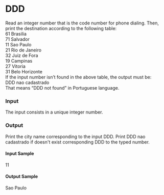 # DDD
Read an integer number that is the code number for phone dialing. Then, print the destination according to the following table:  
61      Brasilia  
71      Salvador  
11      Sao Paulo  
21      Rio de Janeiro  
32      Juiz de Fora  
19      Campinas  
27      Vitoria  
31      Belo Horizonte  
If the input number isn’t found in the above table, the output must be:  
DDD nao cadastrado  
That means “DDD not found” in Portuguese language.  
### Input
The input consists in a unique integer number.
### Output
Print the city name corresponding to the input DDD. Print DDD nao cadastrado if doesn't exist corresponding DDD to the typed number.
#### Input Sample	
11
#### Output Sample
Sao Paulo